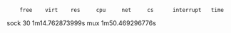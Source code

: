         free    virt    res     cpu     net     cs      interrupt   time
sock                                    30                          1m14.762873999s
mux                                                                 1m50.469296776s
